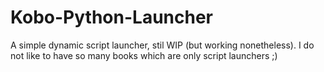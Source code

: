 # Kobo-Python-Launcher
A simple dynamic script launcher, stil WIP (but working nonetheless).
I do not like to have so many books which are only script launchers ;)
